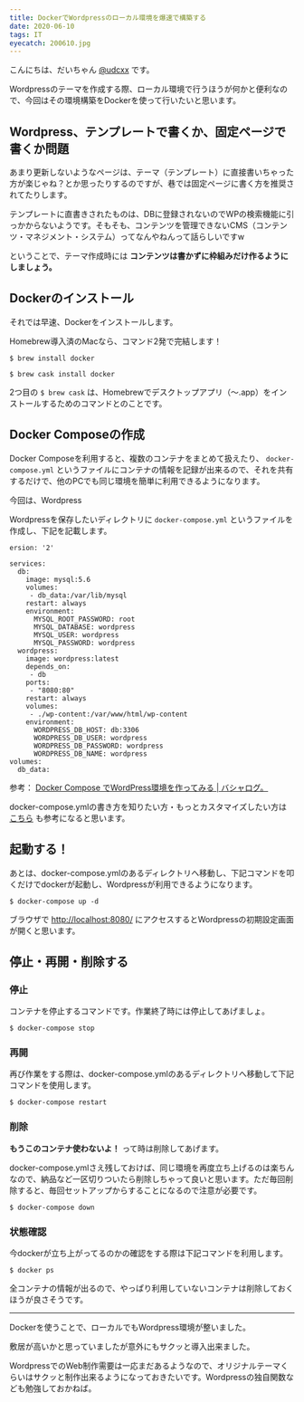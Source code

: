 ```yaml
---
title: DockerでWordpressのローカル環境を爆速で構築する
date: 2020-06-10
tags: IT
eyecatch: 200610.jpg
---
```


こんにちは、だいちゃん [@udcxx](https://twitter.com/udc_xx) です。

Wordpressのテーマを作成する際、ローカル環境で行うほうが何かと便利なので、今回はその環境構築をDockerを使って行いたいと思います。

## Wordpress、テンプレートで書くか、固定ページで書くか問題

あまり更新しないようなページは、テーマ（テンプレート）に直接書いちゃった方が楽じゃね？とか思ったりするのですが、巷では固定ページに書く方を推奨されてたりします。

テンプレートに直書きされたものは、DBに登録されないのでWPの検索機能に引っかからないようです。そもそも、コンテンツを管理できないCMS（コンテンツ・マネジメント・システム）ってなんやねんって話らしいですw

ということで、テーマ作成時には **コンテンツは書かずに枠組みだけ作るようにしましょう。**

## Dockerのインストール

それでは早速、Dockerをインストールします。

Homebrew導入済のMacなら、コマンド2発で完結します！

```
$ brew install docker
```

```
$ brew cask install docker
```

2つ目の `$ brew cask` は、Homebrewでデスクトップアプリ（〜.app）をインストールするためのコマンドとのことです。

## Docker Composeの作成

Docker Composeを利用すると、複数のコンテナをまとめて扱えたり、 `docker-compose.yml` というファイルにコンテナの情報を記録が出来るので、それを共有するだけで、他のPCでも同じ環境を簡単に利用できるようになります。

今回は、Wordpress

Wordpressを保存したいディレクトリに `docker-compose.yml` というファイルを作成し、下記を記載します。

```
ersion: '2'

services:
  db:
    image: mysql:5.6
    volumes:
     - db_data:/var/lib/mysql
    restart: always
    environment:
      MYSQL_ROOT_PASSWORD: root
      MYSQL_DATABASE: wordpress
      MYSQL_USER: wordpress
      MYSQL_PASSWORD: wordpress
  wordpress:
    image: wordpress:latest
    depends_on:
     - db
    ports:
     - "8080:80"
    restart: always
    volumes:
     - ./wp-content:/var/www/html/wp-content
    environment:
      WORDPRESS_DB_HOST: db:3306
      WORDPRESS_DB_USER: wordpress
      WORDPRESS_DB_PASSWORD: wordpress
      WORDPRESS_DB_NAME: wordpress
volumes:
  db_data:
```

参考： [Docker Compose でWordPress環境を作ってみる | バシャログ。](http://bashalog.c-brains.jp/19/08/15-120000.php)

docker-compose.ymlの書き方を知りたい方・もっとカスタマイズしたい方は [こちら](https://knowledge.sakura.ad.jp/16862/) も参考になると思います。

## 起動する！

あとは、docker-compose.ymlのあるディレクトリへ移動し、下記コマンドを叩くだけでdockerが起動し、Wordpressが利用できるようになります。

```
$ docker-compose up -d
```

ブラウザで [http://localhost:8080/](http://localhost:8080/) にアクセスするとWordpressの初期設定画面が開くと思います。

## 停止・再開・削除する

### 停止

コンテナを停止するコマンドです。作業終了時には停止してあげましょ。

```
$ docker-compose stop
```

### 再開

再び作業をする際は、docker-compose.ymlのあるディレクトリへ移動して下記コマンドを使用します。

```
$ docker-compose restart
```

### 削除

**もうこのコンテナ使わないよ！** って時は削除してあげます。

docker-compose.ymlさえ残しておけば、同じ環境を再度立ち上げるのは楽ちんなので、納品など一区切りついたら削除しちゃって良いと思います。ただ毎回削除すると、毎回セットアップからすることになるので注意が必要です。

```
$ docker-compose down
```

### 状態確認

今dockerが立ち上がってるのかの確認をする際は下記コマンドを利用します。

```
$ docker ps
```

全コンテナの情報が出るので、やっぱり利用していないコンテナは削除しておくほうが良さそうです。

-----

Dockerを使うことで、ローカルでもWordpress環境が整いました。

敷居が高いかと思っていましたが意外にもサクッと導入出来ました。

WordpressでのWeb制作需要は一応まだあるようなので、オリジナルテーマくらいはサクッと制作出来るようになっておきたいです。Wordpressの独自関数なども勉強しておかねば。
